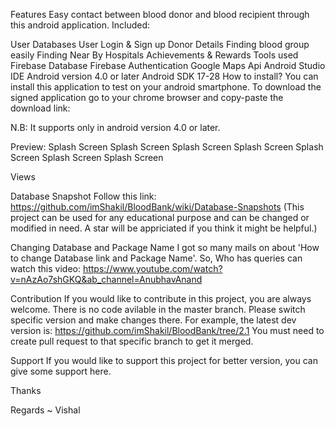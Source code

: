 

Features
Easy contact between blood donor and blood recipient through this android application.
Included:

User Databases
User Login & Sign up
Donor Details
Finding blood group easily
Finding Near By Hospitals
Achievements & Rewards
Tools used
Firebase Database
Firebase Authentication
Google Maps Api
Android Studio IDE
Android version 4.0 or later
Android SDK 17-28
How to install?
You can install this application to test on your android smartphone. To download the signed application go to your chrome browser and copy-paste the download link:



N.B: It supports only in android version 4.0 or later.

Preview:
Splash Screen Splash Screen Splash Screen Splash Screen Splash Screen Splash Screen Splash Screen

  Views   

Database Snapshot
Follow this link: https://github.com/imShakil/BloodBank/wiki/Database-Snapshots (This project can be used for any educational purpose and can be changed or modified in need.
A star will be appriciated if you think it might be helpful.)

Changing Database and Package Name
I got so many mails on about 'How to change Database link and Package Name'. So, Who has queries can watch this video: https://www.youtube.com/watch?v=nAzAo7shGKQ&ab_channel=AnubhavAnand

Contribution
If you would like to contribute in this project, you are always welcome. There is no code avilable in the master branch. Please switch specific version and make changes there. For example, the latest dev version is: https://github.com/imShakil/BloodBank/tree/2.1 You must need to create pull request to that specific branch to get it merged.

Support
If you would like to support this project for better version, you can give some support here.

Thanks

Regards ~ Vishal
